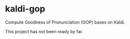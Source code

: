 # kaldi-gop
Compute Goodness of Pronunciation (GOP) bases on Kaldi.

This project has not been ready by far.
